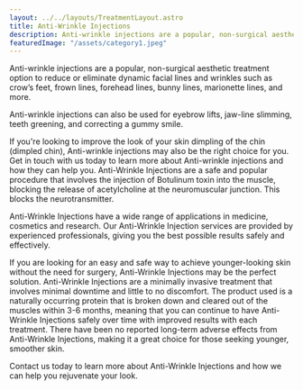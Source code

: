 ```yaml
---
layout: ../../layouts/TreatmentLayout.astro
title: Anti-Wrinkle Injections
description: Anti-wrinkle injections are a popular, non-surgical aesthetic treatment option to reduce or eliminate dynamic facial lines and wrinkles such as crow’s feet, frown lines, forehead lines, bunny lines, marionette lines, and more.
featuredImage: "/assets/category1.jpeg"
---
```


Anti-wrinkle injections are a popular, non-surgical aesthetic treatment option to reduce or eliminate dynamic facial lines and wrinkles such as crow’s feet, frown lines, forehead lines, bunny lines, marionette lines, and more.

Anti-wrinkle injections can also be used for eyebrow lifts, jaw-line slimming, teeth greening, and correcting a gummy smile.

If you're looking to improve the look of your skin dimpling of the chin (dimpled chin), Anti-wrinkle injections may also be the right choice for you.
Get in touch with us today to learn more about Anti-wrinkle injections and how they can help you.
Anti-Wrinkle Injections are a safe and popular procedure that involves the injection of Botulinum toxin into the muscle, blocking the release of acetylcholine at the neuromuscular junction. This blocks the neurotransmitter.

Anti-Wrinkle Injections have a wide range of applications in medicine, cosmetics and research. Our Anti-Wrinkle Injection services are provided by experienced professionals, giving you the best possible results safely and effectively.

If you are looking for an easy and safe way to achieve younger-looking skin without the need for surgery, Anti-Wrinkle Injections may be the perfect solution. Anti-Wrinkle Injections are a minimally invasive treatment that involves minimal downtime and little to no discomfort. The product used is a naturally occurring protein that is broken down and cleared out of the muscles within 3-6 months, meaning that you can continue to have Anti-Wrinkle Injections safely over time with improved results with each treatment. There have been no reported long-term adverse effects from Anti-Wrinkle Injections, making it a great choice for those seeking younger, smoother skin.

Contact us today to learn more about Anti-Wrinkle Injections and how we can help you rejuvenate your look.
